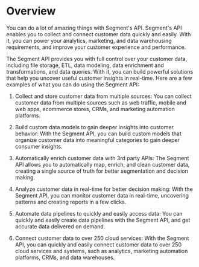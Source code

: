 # Overview

You can do a lot of amazing things with Segment's API. Segment's API enables you to collect and connect customer data quickly and easily. With it, you can power your analytics, marketing, and data warehousing requirements, and improve your customer experience and performance.

The Segment API provides you with full control over your customer data, including file storage, ETL, data modeling, data enrichment and transformations, and data queries.  With it, you can build powerful solutions that help you uncover useful customer insights in real-time. Here are a few examples of what you can do using the Segment API:

1. Collect and store customer data from multiple sources: You can collect customer data from multiple sources such as web traffic, mobile and web apps, ecommerce stores, CRMs, and marketing automation platforms.

2. Build custom data models to gain deeper insights into customer behavior: With the Segment API, you can build custom models that organize customer data into meaningful categories to gain deeper consumer insights.

3. Automatically enrich customer data with 3rd party APIs: The Segment API allows you to automatically map, enrich, and clean customer data, creating a single source of truth for better segmentation and decision making.

4. Analyze customer data in real-time for better decision making: With the Segment API, you can monitor customer data in real-time, uncovering patterns and creating reports in a few clicks.

5. Automate data pipelines to quickly and easily access data: You can quickly and easily create data pipelines with the Segment API, and get accurate data delivered on demand.

6. Connect customer data to over 250 cloud services: With the Segment API, you can quickly and easily connect customer data to over 250 cloud services and systems, such as analytics, marketing automation platforms, CRMs, and data warehouses.
